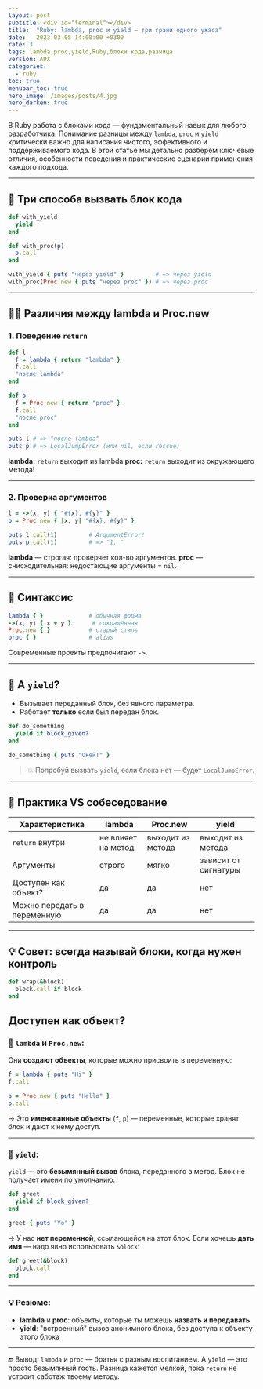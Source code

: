 ```yaml
---
layout: post
subtitle: <div id="terminal"></div>
title:  "Ruby: lambda, proc и yield — три грани одного ужаса"
date:   2023-03-05 14:00:00 +0300
rate: 3  
tags: lambda,proc,yield,Ruby,блоки кода,разница
version: A9X
categories:
  - ruby
toc: true
menubar_toc: true
hero_image: /images/posts/4.jpg
hero_darken: true
---
```


В Ruby работа с блоками кода — фундаментальный навык для любого разработчика. Понимание разницы между `lambda`, `proc` и `yield` критически важно для написания чистого, эффективного и поддерживаемого кода. В этой статье мы детально разберём ключевые отличия, особенности поведения и практические сценарии применения каждого подхода.

---

## 🧠 Три способа вызвать блок кода

```ruby
def with_yield
  yield
end

def with_proc(p)
  p.call
end

with_yield { puts "через yield" }         # => через yield
with_proc(Proc.new { puts "через proc" }) # => через proc
````

---

## 🤹‍♂️ Различия между lambda и Proc.new

### 1. Поведение `return`

```ruby
def l
  f = lambda { return "lambda" }
  f.call
  "после lambda"
end

def p
  f = Proc.new { return "proc" }
  f.call
  "после proc"
end

puts l # => "после lambda"
puts p # => LocalJumpError (или nil, если rescue)
```

**lambda:** `return` выходит из lambda
**proc:** `return` выходит из окружающего метода!

---

### 2. Проверка аргументов

```ruby
l = ->(x, y) { "#{x}, #{y}" }
p = Proc.new { |x, y| "#{x}, #{y}" }

puts l.call(1)         # ArgumentError!
puts p.call(1)         # => "1, "
```

**lambda** — строгая: проверяет кол-во аргументов.
**proc** — снисходительная: недостающие аргументы = `nil`.

---

## 🚀 Синтаксис

```ruby
lambda { }             # обычная форма
->(x, y) { x + y }      # сокращённая
Proc.new { }           # старый стиль
proc { }               # alias
```

Современные проекты предпочитают `->`.

---

## 🧷 А `yield`?

* Вызывает переданный блок, без явного параметра.
* Работает **только** если был передан блок.

```ruby
def do_something
  yield if block_given?
end

do_something { puts "Окей!" }
```

> 💥 Попробуй вызвать `yield`, если блока нет — будет `LocalJumpError`.

---

## 📌 Практика VS собеседование

| Характеристика              | lambda             | Proc.new          | yield                |
| --------------------------- | ------------------ | ----------------- | -------------------- |
| `return` внутри             | не влияет на метод | выходит из метода | выходит из метода    |
| Аргументы                   | строго             | мягко             | зависит от сигнатуры |
| Доступен как объект?                 | да                 | да                | нет                  |
| Можно передать в переменную | да                 | да                | нет                  |

---

## 💡 Совет: всегда называй блоки, когда нужен контроль

```ruby
def wrap(&block)
  block.call if block
end
```

## Доступен как объект?

### 🔹 `lambda` и `Proc.new`:

Они **создают объекты**, которые можно присвоить в переменную:

```ruby
f = lambda { puts "Hi" }
f.call
```

```ruby
p = Proc.new { puts "Hello" }
p.call
```

→ Это **именованные объекты** (`f`, `p`) — переменные, которые хранят блок и дают к нему доступ.

---

### 🔸 `yield`:

`yield` — это **безымянный вызов** блока, переданного в метод. Блок не получает имени по умолчанию:

```ruby
def greet
  yield if block_given?
end

greet { puts "Yo" }
```

→ У нас **нет переменной**, ссылающейся на этот блок.
Если хочешь **дать имя** — надо явно использовать `&block`:

```ruby
def greet(&block)
  block.call
end
```

---

### 💡 Резюме:

* **lambda** и **proc**: объекты, которые ты можешь **назвать и передавать**
* **yield**: "встроенный" вызов анонимного блока, без доступа к объекту этого блока

---

🔚 Вывод:
`lambda` и `proc` — братья с разным воспитанием. А `yield` — это просто безымянный гость. Разница кажется мелкой, пока `return` не устроит саботаж твоему методу.
